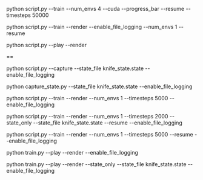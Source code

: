 python script.py --train --num_envs 4 --cuda --progress_bar --resume --timesteps 50000


python script.py --train --render --enable_file_logging --num_envs 1 --resume





python script.py --play --render






==



python script.py --capture --state_file knife_state.state --enable_file_logging




python capture_state.py --state_file knife_state.state --enable_file_logging






python script.py --train --render --num_envs 1 --timesteps 5000 --enable_file_logging




python script.py --train --render --num_envs 1 --timesteps 2000 --state_only --state_file knife_state.state --resume --enable_file_logging


python script.py --train --render --num_envs 1 --timesteps 5000 --resume --enable_file_logging


python train.py --play --render --enable_file_logging


python train.py --play --render --state_only --state_file knife_state.state --enable_file_logging
